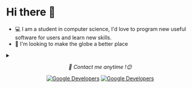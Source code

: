 # Hi there 👋
- 💻 I am a student in computer science, I'd love to program new useful software for users and learn new skills.
- 🤔 I'm looking to make the globe a better place 
<details>
<summary>
</summary>
<table>
  <tr>
      <td>
<a href="https://github.com/reiyuchan/"> 
  <img src="https://github-readme-stats.vercel.app/api/top-langs/?username=darsh-7&bg_color=30,e96443,904e95&title_color=fff&text_color=fff&layout=compact&theme=onedark" />
  </a>
  </td>
  <td>
<a href="https://github.com/reiyuchan/"> 
  <img src="https://github-readme-stats.vercel.app/api?username=darsh-7&hide=contribs,issues&bg_color=30,e96443,904e95&title_color=fff&text_color=fff" />
  </a>
  </td>
  </tr>
  </table>
  
  #### Most IDE I am using :
<img src="https://img.shields.io/badge/Android_Studio-3DDC84?style=for-the-badge&logo=android-studio&logoColor=white"/>
<img src="https://img.shields.io/badge/Visual_Studio-C994EE?style=for-the-badge&logo=visual%20studio%20code&logoColor=white"/>
<img src="https://img.shields.io/badge/Visual_Studio_Code-0078D4?style=for-the-badge&logo=visual%20studio%20code&logoColor=white"/>
<img src="https://img.shields.io/badge/PyCharm-000000.svg?&style=for-the-badge&logo=PyCharm&logoColor=white"/>
</details>

<p align="center"><i>💬 Contact me anytime !😊</i>
<p align="center">
<a href="https://github.com/darsh-7/"><img alt="Google Developers" src="https://img.shields.io/badge/GitHub-000000?style=for-the-badge&logo=GitHub&logoColor=white"/></a>
<a href="[https://devlibrary.withgoogle.com/authors/skydoves](https://www.linkedin.com/in/darsh7/)"><img alt="Google Developers" src="https://img.shields.io/badge/linkedin-blue?style=for-the-badge&logo=linkedin&logoColor=white"/></a> 
</p>

<!--
**darsh-7/darsh-7** is a ✨ _special_ ✨ repository because its `README.md` (this file) appears on your GitHub profile.

Here are some ideas to get you started:

- 🔭 I’m currently working on ...
- 🌱 I’m currently learning ...
- 👯 I’m looking to collaborate on ...
- 🤔 I’m looking for help with ...
- 💬 Ask me about ...
- 📫 How to reach me: ...
- 😄 Pronouns: ...
- ⚡ Fun fact: ...
-->
